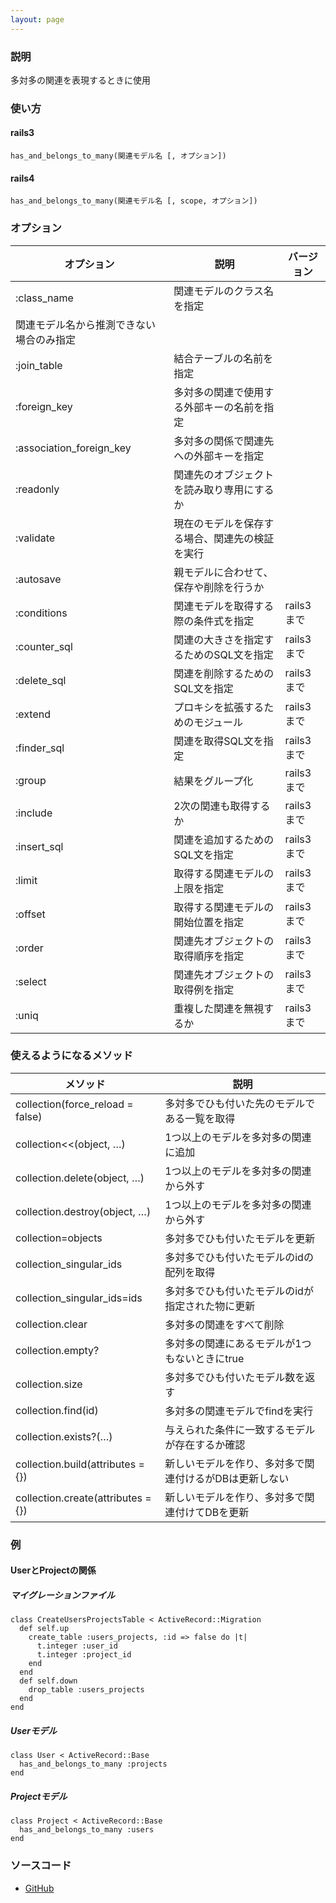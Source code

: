 ```yaml
---
layout: page
---
```

### 説明
多対多の関連を表現するときに使用

### 使い方
#### rails3
    has_and_belongs_to_many(関連モデル名 [, オプション])

#### rails4
    has_and_belongs_to_many(関連モデル名 [, scope, オプション])

### オプション

オプション                    | 説明                                   | バージョン
------------------------ | ------------------------------------ | --------
:class_name              | 関連モデルのクラス名を指定
関連モデル名から推測できない場合のみ指定 |
:join_table              | 結合テーブルの名前を指定                         |
:foreign_key             | 多対多の関連で使用する外部キーの名前を指定                |
:association_foreign_key | 多対多の関係で関連先への外部キーを指定                  |
:readonly                | 関連先のオブジェクトを読み取り専用にするか                |
:validate                | 現在のモデルを保存する場合、関連先の検証を実行              |
:autosave                | 親モデルに合わせて、保存や削除を行うか                  |
:conditions              | 関連モデルを取得する際の条件式を指定                   | rails3まで
:counter_sql             | 関連の大きさを指定するためのSQL文を指定                | rails3まで
:delete_sql              | 関連を削除するためのSQL文を指定                    | rails3まで
:extend                  | プロキシを拡張するためのモジュール                    | rails3まで
:finder_sql              | 関連を取得SQL文を指定                         | rails3まで
:group                   | 結果をグループ化                             | rails3まで
:include                 | 2次の関連も取得するか                          | rails3まで
:insert_sql              | 関連を追加するためのSQL文を指定                    | rails3まで
:limit                   | 取得する関連モデルの上限を指定                      | rails3まで
:offset                  | 取得する関連モデルの開始位置を指定                    | rails3まで
:order                   | 関連先オブジェクトの取得順序を指定                    | rails3まで
:select                  | 関連先オブジェクトの取得例を指定                     | rails3まで
:uniq                    | 重複した関連を無視するか                         | rails3まで

### 使えるようになるメソッド

メソッド                               | 説明
---------------------------------- | ----------------------------
collection(force_reload = false)   | 多対多でひも付いた先のモデルである一覧を取得
collection<<(object, …)            | 1つ以上のモデルを多対多の関連に追加
collection.delete(object, …)       | 1つ以上のモデルを多対多の関連から外す
collection.destroy(object, …)      | 1つ以上のモデルを多対多の関連から外す
collection=objects                 | 多対多でひも付いたモデルを更新
collection_singular_ids            | 多対多でひも付いたモデルのidの配列を取得
collection_singular_ids=ids        | 多対多でひも付いたモデルのidが指定された物に更新
collection.clear                   | 多対多の関連をすべて削除
collection.empty?                  | 多対多の関連にあるモデルが1つもないときにtrue
collection.size                    | 多対多でひも付いたモデル数を返す
collection.find(id)                | 多対多の関連モデルでfindを実行
collection.exists?(…)              | 与えられた条件に一致するモデルが存在するか確認
collection.build(attributes = {})  | 新しいモデルを作り、多対多で関連付けるがDBは更新しない
collection.create(attributes = {}) | 新しいモデルを作り、多対多で関連付けてDBを更新

### 例
#### UserとProjectの関係
##### マイグレーションファイル
    class CreateUsersProjectsTable < ActiveRecord::Migration
      def self.up
        create_table :users_projects, :id => false do |t|
          t.integer :user_id
          t.integer :project_id
        end
      end
      def self.down
        drop_table :users_projects
      end
    end

##### Userモデル
    class User < ActiveRecord::Base
      has_and_belongs_to_many :projects
    end

##### Projectモデル
    class Project < ActiveRecord::Base
      has_and_belongs_to_many :users
    end

### ソースコード
* [GitHub](https://github.com/rails/rails/blob/0af3dd4438047d8c5783dff1cfcf9c696b44bdff/activerecord/lib/active_record/associations.rb#L1679)